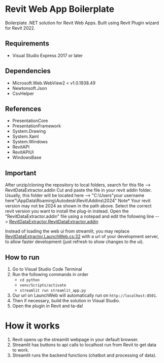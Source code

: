 # Revit Web App Boilerplate
Boilerplate .NET solution for Revit Web Apps. Built using Revit Plugin wizard for Revit 2022.

## Requirements
- Visual Studio Express 2017 or later

## Dependencies
- Microsoft.Web.WebView2 < v1.0.1938.49
- Newtonsoft.Json
- CsvHelper

## References
- PresentationCore
- PresentationFramework
- System.Drawing
- System.Xaml
- System.Windows
- RevitAPI
- RevitAPIUI
- WindowsBase

## Important
After unzip/cloning the repository to local folders, search for this file --> RevitDataExtractor.addin Cut and paste the file in your revit addin folder. Usually, this folder will be located here --> "C:\Users"your username here"\AppData\Roaming\Autodesk\Revit\Addins\2024" Note* Your revit version may not be 2024 as shown in the path above. Select the correct revit version you want to install the plug-in instead. Open the "RevitDataExtractor.addin" file using a notepad and edit the following line --> [RevitDataExtractor.RevitDataExtractor.addin](https://github.com/Xephori/RevitAIplugin/blob/streamlit/RevitDataExtractor/RevitDataExtractor.addin)

Instead of loading the web ui from streamlit, you may replace [RevitDataExtractor.LaunchWeb.cs:32](https://github.com/Xephori/RevitAIplugin/blob/streamlit/RevitDataExtractor/LaunchWeb.cs:32) with a url of your development server, to allow faster development (just refresh to show changes to the ui). 

## How to run
1. Go to Visual Studio Code Terminal 
2. Run the following commands in order
    - `cd python`
    - `venv/Scripts/activate` 
    - `streamlit run streamlit_app.py` 
3. Our url on LaunchWeb will automatically run on `http://localhost:8501`.
4. Then if necessary, build the solution in Visual Studio.
5. Open the plugin in Revit and ta-da!

# How it works
1. Revit opens up the streamlit webpage in your default browser.
2. Streamlit has buttons to api calls to localhost run from Revit to get data to work.
3. Streamlit runs the backend functions (chatbot and processing of data).

